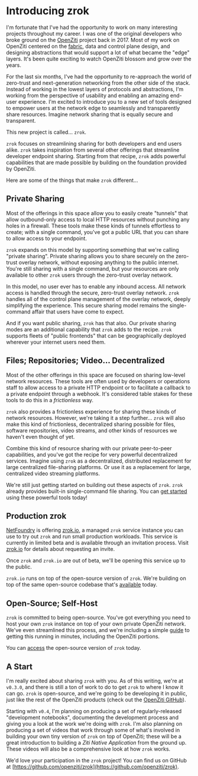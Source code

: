 # Introducing zrok

I'm fortunate that I've had the opportunity to work on many interesting projects throughout my career. I was one of the original developers who broke ground on the [OpenZiti](https://github.com/openziti/ziti) project back in 2017. Most of my work on OpenZiti centered on the [fabric](https://github.com/openziti/fabric), data and control plane design, and designing abstractions that would support a lot of what became the "edge" layers. It's been quite exciting to watch OpenZiti blossom and grow over the years. 

For the last six months, I've had the opportunity to re-approach the world of zero-trust and next-generation networking from the other side of the stack. Instead of working in the lowest layers of protocols and abstractions, I'm working from the perspective of usability and enabling an amazing end-user experience. I'm excited to introduce you to a new set of tools designed to empower users at the network edge to seamlessly and transparently share resources. Imagine network sharing that is equally secure and transparent.

This new project is called... `zrok`.

`zrok` focuses on streamlining sharing for both developers and end users alike. `zrok` takes inspiration from several other offerings that streamline developer endpoint sharing. Starting from that recipe, `zrok` adds powerful capabilities that are made possible by building on the foundation provided by OpenZiti.

Here are some of the things that make `zrok` different...

## Private Sharing

Most of the offerings in this space allow you to easily create "tunnels" that allow outbound-only access to local HTTP resources without punching any holes in a firewall. These tools make these kinds of tunnels effortless to create; with a single command, you've got a public URL that you can share to allow access to your endpoint.

`zrok` expands on this model by supporting something that we're calling "private sharing". Private sharing allows you to share securely on the zero-trust overlay network, without exposing anything to the public internet. You're still sharing with a single command, but your resources are only available to other `zrok` users through the zero-trust overlay network.

In this model, no user ever has to enable any inbound access. All network access is handled through the secure, zero-trust overlay network. `zrok` handles all of the control plane management of the overlay network, deeply simplifying the experience. This secure sharing model remains the single-command affair that users have come to expect.

And if you want public sharing, `zrok` has that also. Our private sharing modes are an additional capability that `zrok` adds to the recipe. `zrok` supports fleets of "public frontends" that can be geographically deployed wherever your internet users need them.

## Files; Repositories; Video... Decentralized

Most of the other offerings in this space are focused on sharing low-level network resources. These tools are often used by developers or operations staff to allow access to a private HTTP endpoint or to facilitate a callback to a private endpoint through a webhook. It's considered table stakes for these tools to do this in a _frictionless_ way.

`zrok` also provides a frictionless experience for sharing these kinds of network resources. However, we're taking it a step further... `zrok` will also make this kind of frictionless, decentralized sharing possible for files, software repositories, video streams, and other kinds of resources we haven't even thought of yet.

Combine this kind of resource sharing with our private peer-to-peer capabilities, and you've got the recipe for very powerful decentralized services. Imagine using `zrok` as a decentralized, distributed replacement for large centralized file-sharing platforms. Or use it as a replacement for large, centralized video streaming platforms.

We're still just getting started on building out these aspects of `zrok`. `zrok` already provides built-in single-command file sharing. You can [get started](https://github.com/openziti/zrok/blob/main/docs/v0.3_getting_started/getting_started.md) using these powerful tools today!

## Production zrok

[NetFoundry](https://netfoundry.io) is offering [zrok.io](https://zrok.io), a managed `zrok` service instance you can use to try out `zrok` and run small production workloads. This service is currently in limited beta and is available through an invitation process. Visit [zrok.io](https://zrok.io) for details about requesting an invite.

Once `zrok` and `zrok.io` are out of beta, we'll be opening this service up to the public.

`zrok.io` runs on top of the open-source version of `zrok`. We're building on top of the same open-source codebase that's [available](https://github.com/openziti/zrok) today.

## Open-Source; Self-Host

`zrok` is committed to being open-source. You've got everything you need to host your own `zrok` instance on top of your own private OpenZiti network. We've even streamlined this process, and we're including a simple [guide](https://github.com/openziti/zrok/blob/main/docs/v0.3_self_hosting_guide.md) to getting this running in minutes, including the OpenZiti portions.

You can [access](https://github.com/openziti/zrok) the open-source version of `zrok` today.

## A Start

I'm really excited about sharing `zrok` with you. As of this writing, we're at `v0.3.0`, and there is still a ton of work to do to get `zrok` to where I know it can go. `zrok` is open-source, and we're going to be developing it in public, just like the rest of the OpenZiti products (check out the [OpenZiti GitHub](https://github.com/openziti)).

Starting with `v0.4`, I'm planning on producing a set of regularly-released "development notebooks", documenting the development process and giving you a look at the work we're doing with `zrok`. I'm also planning on producing a set of videos that work through some of what's involved in building your own tiny version of `zrok` on top of OpenZiti; these will be a great introduction to building a _Ziti Native Application_ from the ground up. These videos will also be a comprehensive look at how `zrok` works.

We'd love your participation in the `zrok` project! You can find us on GitHub at [https://github.com/openziti/zrok](https://github.com/openziti/zrok).